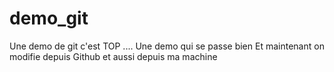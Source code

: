 # demo_git
Une demo de git
c'est TOP ....
Une demo qui se passe bien
Et maintenant on modifie depuis Github
et aussi depuis ma machine